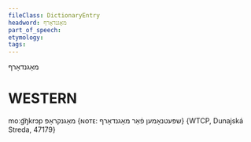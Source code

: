 ```yaml
---
fileClass: DictionaryEntry
headword: מאָגנדאָרף
part_of_speech: 
etymology: 
tags: 
---
```

מאָגנדאָרף

WESTERN
========

moːg͡ŋkrɔp מאָגנקראָפּ {ɴᴏᴛᴇ: שפּעטנאָמען פֿאַר מאָגנדאָרף} {WTCP, Dunajská Streda, 47179}
